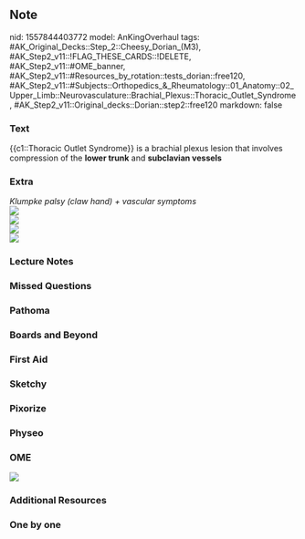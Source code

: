## Note
nid: 1557844403772
model: AnKingOverhaul
tags: #AK_Original_Decks::Step_2::Cheesy_Dorian_(M3), #AK_Step2_v11::!FLAG_THESE_CARDS::!DELETE, #AK_Step2_v11::#OME_banner, #AK_Step2_v11::#Resources_by_rotation::tests_dorian::free120, #AK_Step2_v11::#Subjects::Orthopedics_&_Rheumatology::01_Anatomy::02_Upper_Limb::Neurovasculature::Brachial_Plexus::Thoracic_Outlet_Syndrome, #AK_Step2_v11::Original_decks::Dorian::step2::free120
markdown: false

### Text
{{c1::Thoracic Outlet Syndrome}} is a brachial plexus lesion that
involves compression of the <b>lower trunk</b> and <b>subclavian
vessels</b>

### Extra
<div>
  <i>Klumpke palsy (claw hand) + vascular symptoms</i>
</div>
<div>
  <i><img src="paste-14566579152879617.jpg"></i>
</div>
<div>
  <i><img src="paste-17262169347325953.jpg"></i>
</div>
<div>
  <i><img src="Thoracic-Outlet-syndrome-scalene-triangle.jpg"></i>
</div>
<div>
  <i><img src="paste-2026034857771009.jpg"></i>
</div>

### Lecture Notes


### Missed Questions


### Pathoma


### Boards and Beyond


### First Aid


### Sketchy


### Pixorize


### Physeo


### OME
<div class="ome-widget">
  <a href="https://onlinemeded.org?ref=anki"><img src=
  "_OME_AnkiFlashcards_General_3.png"></a>
</div>

### Additional Resources


### One by one

